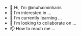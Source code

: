 - 👋 Hi, I’m @muhaiminharis
- 👀 I’m interested in ...
- 🌱 I’m currently learning ...
- 💞️ I’m looking to collaborate on ...
- 📫 How to reach me ...

<!---
muhaiminharis/muhaiminharis is a ✨ special ✨ repository because its `README.md` (this file) appears on your GitHub profile.
You can click the Preview link to take a look at your changes.
--->
